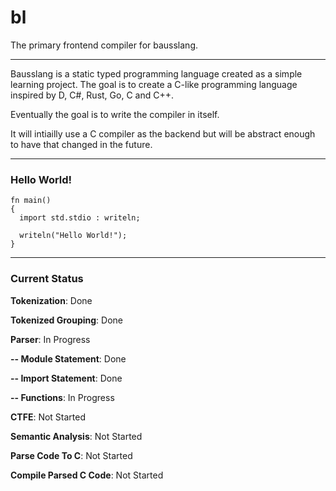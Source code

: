 # bl
The primary frontend compiler for bausslang.

---

Bausslang is a static typed programming language created as a simple learning project. The goal is to create a C-like programming language inspired by D, C#, Rust, Go, C and C++.

Eventually the goal is to write the compiler in itself.

It will intiailly use a C compiler as the backend but will be abstract enough to have that changed in the future.

---

### Hello World!

```
fn main()
{
  import std.stdio : writeln;
  
  writeln("Hello World!");
}
```

---

### Current Status

**Tokenization**: Done

**Tokenized Grouping**: Done

**Parser**: In Progress

**-- Module Statement**: Done
  
**-- Import Statement**: Done
  
**-- Functions**: In Progress
  
**CTFE**: Not Started

**Semantic Analysis**: Not Started

**Parse Code To C**: Not Started

**Compile Parsed C Code**: Not Started
